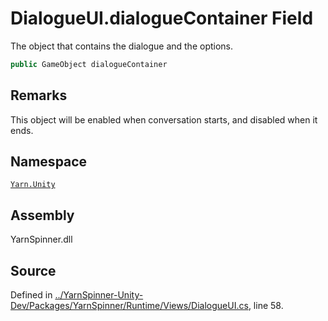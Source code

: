 # DialogueUI.dialogueContainer Field

The object that contains the dialogue and the options.


```csharp
public GameObject dialogueContainer
```
## Remarks

This object will be enabled when conversation starts, and
disabled when it ends.




## Namespace
[`Yarn.Unity`](/api/csharp/yarn.unity/README.md)

## Assembly
YarnSpinner.dll

## Source
Defined in [../YarnSpinner-Unity-Dev/Packages/YarnSpinner/Runtime/Views/DialogueUI.cs](https://github.com/YarnSpinnerTool/YarnSpinner-Unity//blob/develop/Runtime/Views/DialogueUI.cs#L58), line 58.
